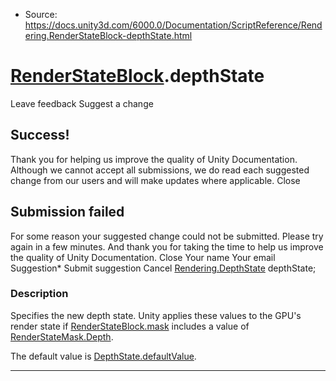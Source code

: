 * Source: https://docs.unity3d.com/6000.0/Documentation/ScriptReference/Rendering.RenderStateBlock-depthState.html

#  [RenderStateBlock](https://docs.unity3d.com/6000.0/Documentation/ScriptReference/Rendering.RenderStateBlock.html).depthState
Leave feedback
Suggest a change
## Success!
Thank you for helping us improve the quality of Unity Documentation. Although we cannot accept all submissions, we do read each suggested change from our users and will make updates where applicable.
Close
## Submission failed
For some reason your suggested change could not be submitted. Please <a>try again</a> in a few minutes. And thank you for taking the time to help us improve the quality of Unity Documentation.
Close
Your name Your email Suggestion* Submit suggestion
Cancel
[Rendering.DepthState](https://docs.unity3d.com/6000.0/Documentation/ScriptReference/Rendering.DepthState.html) depthState; 
### Description
Specifies the new depth state.
Unity applies these values to the GPU's render state if [RenderStateBlock.mask](https://docs.unity3d.com/6000.0/Documentation/ScriptReference/Rendering.RenderStateBlock-mask.html) includes a value of [RenderStateMask.Depth](https://docs.unity3d.com/6000.0/Documentation/ScriptReference/Rendering.RenderStateMask.Depth.html).  
  
The default value is [DepthState.defaultValue](https://docs.unity3d.com/6000.0/Documentation/ScriptReference/Rendering.DepthState-defaultValue.html).
* * *
